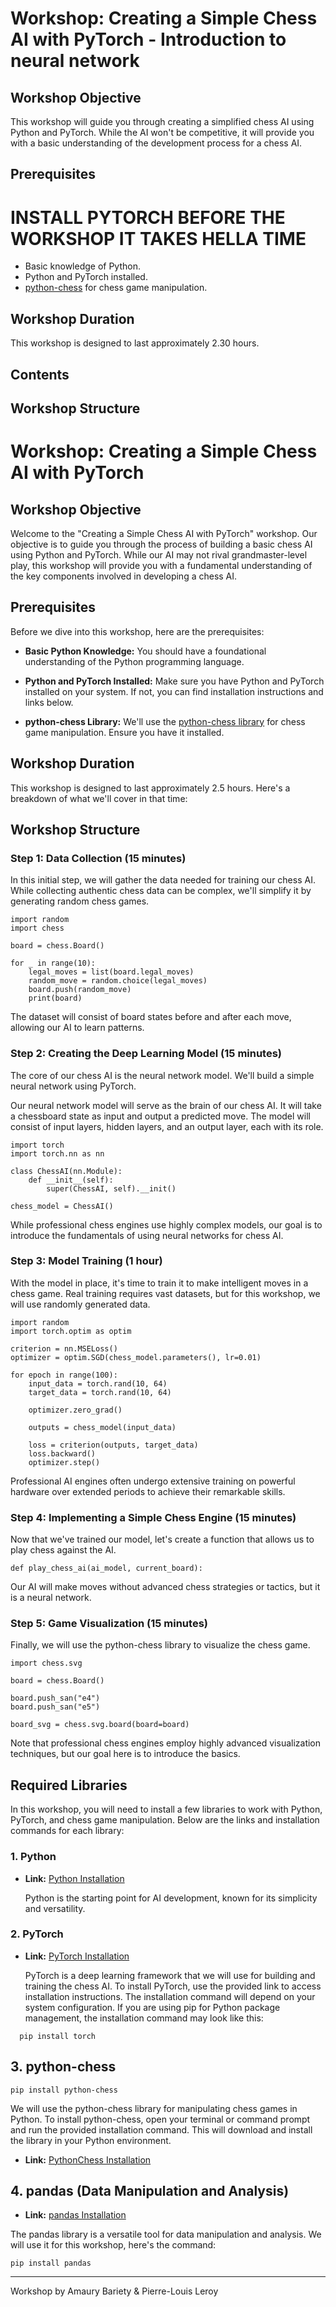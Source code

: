 # Workshop: Creating a Simple Chess AI with PyTorch - Introduction to neural network

## Workshop Objective

This workshop will guide you through creating a simplified chess AI using Python and PyTorch. While the AI won't be competitive, it will provide you with a basic understanding of the development process for a chess AI.

## Prerequisites

# INSTALL PYTORCH BEFORE THE WORKSHOP IT TAKES HELLA TIME
- Basic knowledge of Python.
- Python and PyTorch installed.
- [python-chess](https://python-chess.readthedocs.io/en/latest/) for chess game manipulation.

## Workshop Duration

This workshop is designed to last approximately 2.30 hours.

## Contents

## Workshop Structure
# Workshop: Creating a Simple Chess AI with PyTorch

## Workshop Objective

Welcome to the "Creating a Simple Chess AI with PyTorch" workshop. Our objective is to guide you through the process of building a basic chess AI using Python and PyTorch. While our AI may not rival grandmaster-level play, this workshop will provide you with a fundamental understanding of the key components involved in developing a chess AI.

## Prerequisites

Before we dive into this workshop, here are the prerequisites:

- **Basic Python Knowledge:** You should have a foundational understanding of the Python programming language.

- **Python and PyTorch Installed:** Make sure you have Python and PyTorch installed on your system. If not, you can find installation instructions and links below.

- **python-chess Library:** We'll use the [python-chess library](https://python-chess.readthedocs.io/en/latest/) for chess game manipulation. Ensure you have it installed.

## Workshop Duration

This workshop is designed to last approximately 2.5 hours. Here's a breakdown of what we'll cover in that time:

## Workshop Structure

### Step 1: Data Collection (15 minutes)

In this initial step, we will gather the data needed for training our chess AI. While collecting authentic chess data can be complex, we'll simplify it by generating random chess games.

```
import random
import chess

board = chess.Board()

for _ in range(10):
    legal_moves = list(board.legal_moves)
    random_move = random.choice(legal_moves)
    board.push(random_move)
    print(board)
```

The dataset will consist of board states before and after each move, allowing our AI to learn patterns.

### Step 2: Creating the Deep Learning Model (15 minutes)

The core of our chess AI is the neural network model. We'll build a simple neural network using PyTorch.

Our neural network model will serve as the brain of our chess AI. It will take a chessboard state as input and output a predicted move. The model will consist of input layers, hidden layers, and an output layer, each with its role.

```
import torch
import torch.nn as nn

class ChessAI(nn.Module):
    def __init__(self):
        super(ChessAI, self).__init()

chess_model = ChessAI()

```

While professional chess engines use highly complex models, our goal is to introduce the fundamentals of using neural networks for chess AI.

### Step 3: Model Training (1 hour)

With the model in place, it's time to train it to make intelligent moves in a chess game. Real training requires vast datasets, but for this workshop, we will use randomly generated data.


```
import random
import torch.optim as optim

criterion = nn.MSELoss()
optimizer = optim.SGD(chess_model.parameters(), lr=0.01)

for epoch in range(100):
    input_data = torch.rand(10, 64)
    target_data = torch.rand(10, 64)

    optimizer.zero_grad()

    outputs = chess_model(input_data)

    loss = criterion(outputs, target_data)
    loss.backward()
    optimizer.step()
```

Professional AI engines often undergo extensive training on powerful hardware over extended periods to achieve their remarkable skills.

### Step 4: Implementing a Simple Chess Engine (15 minutes)

Now that we've trained our model, let's create a function that allows us to play chess against the AI.

```
def play_chess_ai(ai_model, current_board):
```

Our AI will make moves without advanced chess strategies or tactics, but it is a neural network.

### Step 5: Game Visualization (15 minutes)

Finally, we will use the python-chess library to visualize the chess game.

```
import chess.svg

board = chess.Board()

board.push_san("e4")
board.push_san("e5")

board_svg = chess.svg.board(board=board)
```

Note that professional chess engines employ highly advanced visualization techniques, but our goal here is to introduce the basics.

## Required Libraries

In this workshop, you will need to install a few libraries to work with Python, PyTorch, and chess game manipulation. Below are the links and installation commands for each library:

### 1. Python

- **Link:** [Python Installation](https://www.python.org/downloads/)

   Python is the starting point for AI development, known for its simplicity and versatility.

### 2. PyTorch

- **Link:** [PyTorch Installation](https://pytorch.org/get-started/locally/)

   PyTorch is a deep learning framework that we will use for building and training the chess AI. To install PyTorch, use the provided link to access installation instructions. The installation command will depend on your system configuration. If you are using pip for Python package management, the installation command may look like this:

```   pip install torch    ```


## 3. python-chess

 ```pip install python-chess```

We will use the python-chess library for manipulating chess games in Python. To install python-chess, open your terminal or command prompt and run the provided installation command. This will download and install the library in your Python environment.

- **Link:** [PythonChess Installation](https://python-chess.readthedocs.io/en/latest/)

## 4. pandas (Data Manipulation and Analysis)

- **Link:** [pandas Installation](https://pandas.pydata.org/)

The pandas library is a versatile tool for data manipulation and analysis. We will use it for this workshop, here's the command:

```
pip install pandas
```

----------------------------------------------------------------------------------------------------------------------------------------------------------------------------------------

Workshop by Amaury Bariety & Pierre-Louis Leroy
